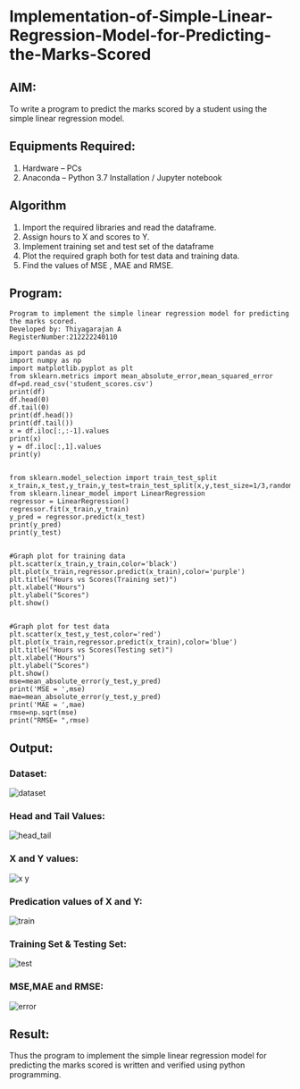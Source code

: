 # Implementation-of-Simple-Linear-Regression-Model-for-Predicting-the-Marks-Scored

## AIM:
To write a program to predict the marks scored by a student using the simple linear regression model.

## Equipments Required:
1. Hardware – PCs
2. Anaconda – Python 3.7 Installation / Jupyter notebook

## Algorithm

1. Import the required libraries and read the dataframe.
2. Assign hours to X and scores to Y.
3. Implement training set and test set of the dataframe
4. Plot the required graph both for test data and training data.
5. Find the values of MSE , MAE and RMSE.


## Program:
```
Program to implement the simple linear regression model for predicting the marks scored.
Developed by: Thiyagarajan A
RegisterNumber:212222240110

import pandas as pd
import numpy as np
import matplotlib.pyplot as plt
from sklearn.metrics import mean_absolute_error,mean_squared_error
df=pd.read_csv('student_scores.csv')
print(df)
df.head(0)
df.tail(0)
print(df.head())
print(df.tail())
x = df.iloc[:,:-1].values
print(x)
y = df.iloc[:,1].values
print(y)


from sklearn.model_selection import train_test_split
x_train,x_test,y_train,y_test=train_test_split(x,y,test_size=1/3,random_state=0)
from sklearn.linear_model import LinearRegression
regressor = LinearRegression()
regressor.fit(x_train,y_train)
y_pred = regressor.predict(x_test)
print(y_pred)
print(y_test)


#Graph plot for training data
plt.scatter(x_train,y_train,color='black')
plt.plot(x_train,regressor.predict(x_train),color='purple')
plt.title("Hours vs Scores(Training set)")
plt.xlabel("Hours")
plt.ylabel("Scores")
plt.show()


#Graph plot for test data
plt.scatter(x_test,y_test,color='red')
plt.plot(x_train,regressor.predict(x_train),color='blue')
plt.title("Hours vs Scores(Testing set)")
plt.xlabel("Hours")
plt.ylabel("Scores")
plt.show()
mse=mean_absolute_error(y_test,y_pred)
print('MSE = ',mse)
mae=mean_absolute_error(y_test,y_pred)
print('MAE = ',mae)
rmse=np.sqrt(mse)
print("RMSE= ",rmse)

```
## Output:
### Dataset:
![dataset](https://github.com/A-Thiyagarajan/Implementation-of-Simple-Linear-Regression-Model-for-Predicting-the-Marks-Scored/assets/118707693/abc37286-fe85-40a7-8e5e-9c267ff64b5d)

### Head and Tail Values:
![head_tail](https://github.com/A-Thiyagarajan/Implementation-of-Simple-Linear-Regression-Model-for-Predicting-the-Marks-Scored/assets/118707693/9a45ea65-3698-4c4d-9cb3-ac00dc4add67)

### X and Y values:
![x y](https://github.com/A-Thiyagarajan/Implementation-of-Simple-Linear-Regression-Model-for-Predicting-the-Marks-Scored/assets/118707693/cd0dfb84-9cc5-4bb4-9deb-a7f383913a33)

### Predication values of X and Y:
![train](https://github.com/A-Thiyagarajan/Implementation-of-Simple-Linear-Regression-Model-for-Predicting-the-Marks-Scored/assets/118707693/e4db0074-88e5-4469-bac5-bb864dd7c5a2)

### Training Set & Testing Set:
![test](https://github.com/A-Thiyagarajan/Implementation-of-Simple-Linear-Regression-Model-for-Predicting-the-Marks-Scored/assets/118707693/fdadd02c-f237-4ba6-8c28-bb6b9146ad6b)

### MSE,MAE and RMSE:
![error](https://github.com/A-Thiyagarajan/Implementation-of-Simple-Linear-Regression-Model-for-Predicting-the-Marks-Scored/assets/118707693/6c870001-a38e-4028-ad9b-22c9ac02d0fc)


## Result:
Thus the program to implement the simple linear regression model for predicting the marks scored is written and verified using python programming.
